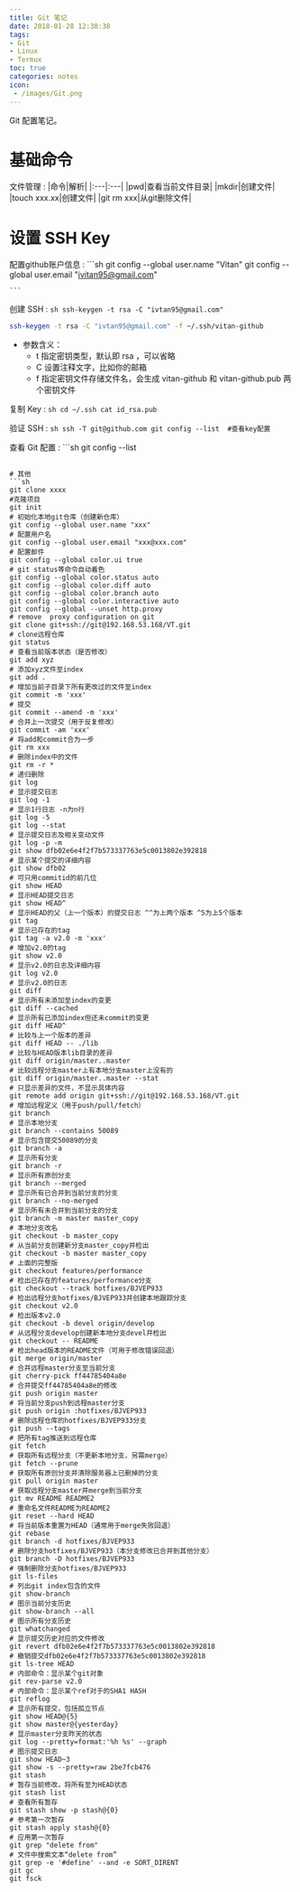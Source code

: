 ```yaml
---
title: Git 笔记
date: 2018-01-28 12:38:38
tags:
- Git
- Linux
- Termux
toc: true
categories: notes
icon:
 - /images/Git.png
---
```

Git 配置笔记。
# 基础命令
文件管理
: |命令|解析|
  |:---|:---|
  |pwd|查看当前文件目录|
  |mkdir|创建文件|
  |touch xxx.xx|创建文件|
  |git rm xxx|从git删除文件|

# 设置 SSH Key
配置github账户信息
:	```sh
git config --global user.name "Vitan"
git config --global user.email "ivitan95@gmail.com"

	```

创建 SSH
:	```sh
ssh-keygen -t rsa -C "ivtan95@gmail.com"
	```
  ```sh
  ssh-keygen -t rsa -C "ivtan95@gmail.com" -f ~/.ssh/vitan-github
  ```
  - 参数含义：
    - t 指定密钥类型，默认即 rsa ，可以省略
    - C 设置注释文字，比如你的邮箱
    - f 指定密钥文件存储文件名，会生成 vitan-github 和 vitan-github.pub 两个密钥文件

复制 Key
:	```sh
cd ~/.ssh
cat id_rsa.pub
	```

验证 SSH
:	```sh
	ssh -T git@github.com
	git config --list  #查看key配置
	```

查看 Git 配置
: ```sh
  git config --list
  ```

# 其他
```sh
git clone xxxx
#克隆项目
git init
# 初始化本地git仓库（创建新仓库）
git config --global user.name "xxx"
# 配置用户名
git config --global user.email "xxx@xxx.com"
# 配置邮件
git config --global color.ui true
# git status等命令自动着色
git config --global color.status auto
git config --global color.diff auto
git config --global color.branch auto
git config --global color.interactive auto
git config --global --unset http.proxy
# remove  proxy configuration on git
git clone git+ssh://git@192.168.53.168/VT.git
# clone远程仓库
git status
# 查看当前版本状态（是否修改）
git add xyz
# 添加xyz文件至index
git add .
# 增加当前子目录下所有更改过的文件至index
git commit -m 'xxx'
# 提交
git commit --amend -m 'xxx'
# 合并上一次提交（用于反复修改）
git commit -am 'xxx'
# 将add和commit合为一步
git rm xxx
# 删除index中的文件
git rm -r *
# 递归删除
git log
# 显示提交日志
git log -1
# 显示1行日志 -n为n行
git log -5
git log --stat
# 显示提交日志及相关变动文件
git log -p -m
git show dfb02e6e4f2f7b573337763e5c0013802e392818
# 显示某个提交的详细内容
git show dfb02
# 可只用commitid的前几位
git show HEAD
# 显示HEAD提交日志
git show HEAD^
# 显示HEAD的父（上一个版本）的提交日志 ^^为上两个版本 ^5为上5个版本
git tag
# 显示已存在的tag
git tag -a v2.0 -m 'xxx'
# 增加v2.0的tag
git show v2.0
# 显示v2.0的日志及详细内容
git log v2.0
# 显示v2.0的日志
git diff
# 显示所有未添加至index的变更
git diff --cached
# 显示所有已添加index但还未commit的变更
git diff HEAD^
# 比较与上一个版本的差异
git diff HEAD -- ./lib
# 比较与HEAD版本lib目录的差异
git diff origin/master..master
# 比较远程分支master上有本地分支master上没有的
git diff origin/master..master --stat
# 只显示差异的文件，不显示具体内容
git remote add origin git+ssh://git@192.168.53.168/VT.git
# 增加远程定义（用于push/pull/fetch）
git branch
# 显示本地分支
git branch --contains 50089
# 显示包含提交50089的分支
git branch -a
# 显示所有分支
git branch -r
# 显示所有原创分支
git branch --merged
# 显示所有已合并到当前分支的分支
git branch --no-merged
# 显示所有未合并到当前分支的分支
git branch -m master master_copy
# 本地分支改名
git checkout -b master_copy
# 从当前分支创建新分支master_copy并检出
git checkout -b master master_copy
# 上面的完整版
git checkout features/performance
# 检出已存在的features/performance分支
git checkout --track hotfixes/BJVEP933
# 检出远程分支hotfixes/BJVEP933并创建本地跟踪分支
git checkout v2.0
# 检出版本v2.0
git checkout -b devel origin/develop
# 从远程分支develop创建新本地分支devel并检出
git checkout -- README
# 检出head版本的README文件（可用于修改错误回退）
git merge origin/master
# 合并远程master分支至当前分支
git cherry-pick ff44785404a8e
# 合并提交ff44785404a8e的修改
git push origin master
# 将当前分支push到远程master分支
git push origin :hotfixes/BJVEP933
# 删除远程仓库的hotfixes/BJVEP933分支
git push --tags
# 把所有tag推送到远程仓库
git fetch
# 获取所有远程分支（不更新本地分支，另需merge）
git fetch --prune
# 获取所有原创分支并清除服务器上已删掉的分支
git pull origin master
# 获取远程分支master并merge到当前分支
git mv README README2
# 重命名文件README为README2
git reset --hard HEAD
# 将当前版本重置为HEAD（通常用于merge失败回退）
git rebase
git branch -d hotfixes/BJVEP933
# 删除分支hotfixes/BJVEP933（本分支修改已合并到其他分支）
git branch -D hotfixes/BJVEP933
# 强制删除分支hotfixes/BJVEP933
git ls-files
# 列出git index包含的文件
git show-branch
# 图示当前分支历史
git show-branch --all
# 图示所有分支历史
git whatchanged
# 显示提交历史对应的文件修改
git revert dfb02e6e4f2f7b573337763e5c0013802e392818
# 撤销提交dfb02e6e4f2f7b573337763e5c0013802e392818
git ls-tree HEAD
# 内部命令：显示某个git对象
git rev-parse v2.0
# 内部命令：显示某个ref对于的SHA1 HASH
git reflog
# 显示所有提交，包括孤立节点
git show HEAD@{5}
git show master@{yesterday}
# 显示master分支昨天的状态
git log --pretty=format:'%h %s' --graph
# 图示提交日志
git show HEAD~3
git show -s --pretty=raw 2be7fcb476
git stash
# 暂存当前修改，将所有至为HEAD状态
git stash list
# 查看所有暂存
git stash show -p stash@{0}
# 参考第一次暂存
git stash apply stash@{0}
# 应用第一次暂存
git grep "delete from"
# 文件中搜索文本“delete from”
git grep -e '#define' --and -e SORT_DIRENT
git gc
git fsck
```
